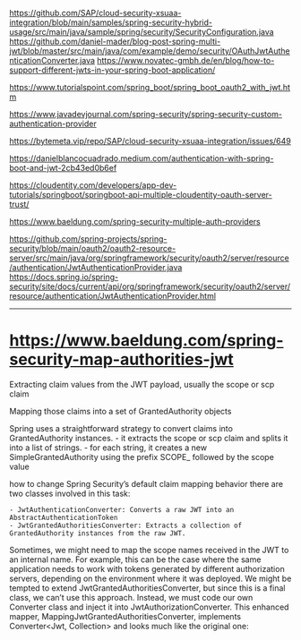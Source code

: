 https://github.com/SAP/cloud-security-xsuaa-integration/blob/main/samples/spring-security-hybrid-usage/src/main/java/sample/spring/security/SecurityConfiguration.java
https://github.com/daniel-mader/blog-post-spring-multi-jwt/blob/master/src/main/java/com/example/demo/security/OAuthJwtAuthenticationConverter.java
https://www.novatec-gmbh.de/en/blog/how-to-support-different-jwts-in-your-spring-boot-application/

https://www.tutorialspoint.com/spring_boot/spring_boot_oauth2_with_jwt.htm

https://www.javadevjournal.com/spring-security/spring-security-custom-authentication-provider

https://bytemeta.vip/repo/SAP/cloud-security-xsuaa-integration/issues/649

https://danielblancocuadrado.medium.com/authentication-with-spring-boot-and-jwt-2cb43ed0b6ef

https://cloudentity.com/developers/app-dev-tutorials/springboot/springboot-api-multiple-cloudentity-oauth-server-trust/

https://www.baeldung.com/spring-security-multiple-auth-providers


https://github.com/spring-projects/spring-security/blob/main/oauth2/oauth2-resource-server/src/main/java/org/springframework/security/oauth2/server/resource/authentication/JwtAuthenticationProvider.java
https://docs.spring.io/spring-security/site/docs/current/api/org/springframework/security/oauth2/server/resource/authentication/JwtAuthenticationProvider.html

---------------------------------
# https://www.baeldung.com/spring-security-map-authorities-jwt

Extracting claim values from the JWT payload, usually the scope or scp claim

Mapping those claims into a set of GrantedAuthority objects

Spring uses a straightforward strategy to convert claims into GrantedAuthority instances.
    - it extracts the scope or scp claim and splits it into a list of strings. 
    - for each string, it creates a new SimpleGrantedAuthority using the prefix SCOPE_ followed by the scope value

how to change Spring Security’s default claim mapping behavior
there are two classes involved in this task:

    - JwtAuthenticationConverter: Converts a raw JWT into an AbstractAuthenticationToken
    - JwtGrantedAuthoritiesConverter: Extracts a collection of GrantedAuthority instances from the raw JWT.

Sometimes, we might need to map the scope names received in the JWT to an internal name. 
For example, this can be the case where the same application needs to work with 
tokens generated by different authorization servers, depending on the environment where it was deployed.
We might be tempted to extend JwtGrantedAuthoritiesConverter, but since this is a final class, 
we can’t use this approach. Instead, we must code our own Converter class and inject it into 
JwtAuthorizationConverter. This enhanced mapper, MappingJwtGrantedAuthoritiesConverter, 
implements Converter<Jwt, Collection<GrantedAuthority>> and looks much like the original one:
















